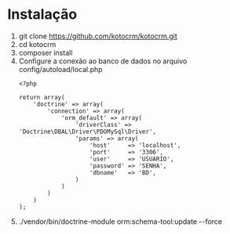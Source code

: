 # Instalação

1. git clone https://github.com/kotocrm/kotocrm.git
2. cd kotocrm
3. composer install
4. Configure a conexão ao banco de dados no arquivo config/autoload/local.php
    ```
    <?php
    
    return array(
        'doctrine' => array(
            'connection' => array(
                'orm_default' => array(
                    'driverClass' => 'Doctrine\DBAL\Driver\PDOMySql\Driver',
                    'params' => array(
                        'host'     => 'localhost',
                        'port'     => '3306',
                        'user'     => 'USUARIO',
                        'password' => 'SENHA',
                        'dbname'   => 'BD',
                    )
                )
            )
        )
    );
    ```
5. ./vendor/bin/doctrine-module orm:schema-tool:update --force
